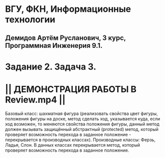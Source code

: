 # ВГУ, ФКН, Информационные технологии
## Демидов Артём Русланович, 3 курс, Программная Инженерия 9.1.
# Задание 2. Задача 3.
# || ДЕМОНСТРАЦИЯ РАБОТЫ В Review.mp4 ||
Базовый класс: шахматная фигура (реализовать свойства цвет фигуры, положения фигуры на доске, метод сделать ход, указывается куда, если ход возможен, то меняются свойства положения фигуры, данный метод должен вызывать защищённый абстрактный (protected) метод, который проверяет возможность перехода в заданное положение - перекрывается в производных классах).
Производные классы: Ферзь, Ладья, Слон. В данных классах перекрывается метод, который проверяет возможность перехода в заданное положение.
